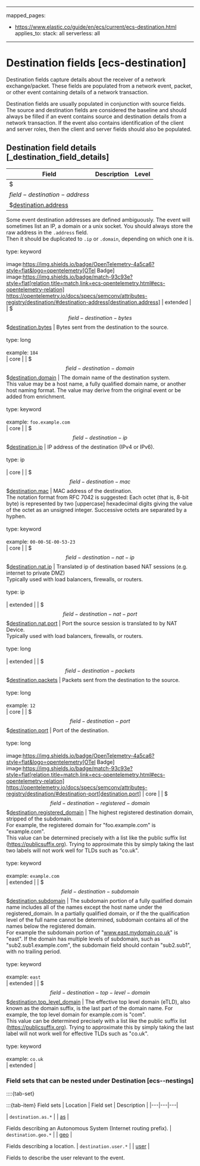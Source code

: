 <!-- This file is automatically generated. Don't edit it manually! -->
---
mapped_pages:
  - https://www.elastic.co/guide/en/ecs/current/ecs-destination.html
applies_to:
  stack: all
  serverless: all
---

# Destination fields [ecs-destination]

Destination fields capture details about the receiver of a network exchange/packet. These fields are populated from a network event, packet, or other event containing details of a network transaction.

Destination fields are usually populated in conjunction with source fields. The source and destination fields are considered the baseline and should always be filled if an event contains source and destination details from a network transaction. If the event also contains identification of the client and server roles, then the client and server fields should also be populated.

## Destination field details [_destination_field_details]

| Field | Description | Level |
| --- | --- | --- |
| $$$field-destination-address$$$[destination.address](#field-destination-address) |
Some event destination addresses are defined ambiguously. The event will sometimes list an IP, a domain or a unix socket.  You should always store the raw address in the `.address` field.<br>Then it should be duplicated to `.ip` or `.domain`, depending on which one it is.<br><br>type: keyword<br><br>
image:https://img.shields.io/badge/OpenTelemetry-4a5ca6?style=flat&logo=opentelemetry[OTel Badge] image:https://img.shields.io/badge/match-93c93e?style=flat[relation,title=match,link=ecs-opentelemetry.html#ecs-opentelemetry-relation] https://opentelemetry.io/docs/specs/semconv/attributes-registry/destination/#destination-address[destination.address] | extended |
| $$$field-destination-bytes$$$[destination.bytes](#field-destination-bytes) |
Bytes sent from the destination to the source.<br><br>type: long<br><br>
example: `184`<br> | core |
| $$$field-destination-domain$$$[destination.domain](#field-destination-domain) |
The domain name of the destination system.<br>This value may be a host name, a fully qualified domain name, or another host naming format. The value may derive from the original event or be added from enrichment.<br><br>type: keyword<br><br>
example: `foo.example.com`<br> | core |
| $$$field-destination-ip$$$[destination.ip](#field-destination-ip) |
IP address of the destination (IPv4 or IPv6).<br><br>type: ip<br><br>
 | core |
| $$$field-destination-mac$$$[destination.mac](#field-destination-mac) |
MAC address of the destination.<br>The notation format from RFC 7042 is suggested: Each octet (that is, 8-bit byte) is represented by two [uppercase] hexadecimal digits giving the value of the octet as an unsigned integer. Successive octets are separated by a hyphen.<br><br>type: keyword<br><br>
example: `00-00-5E-00-53-23`<br> | core |
| $$$field-destination-nat-ip$$$[destination.nat.ip](#field-destination-nat-ip) |
Translated ip of destination based NAT sessions (e.g. internet to private DMZ)<br>Typically used with load balancers, firewalls, or routers.<br><br>type: ip<br><br>
 | extended |
| $$$field-destination-nat-port$$$[destination.nat.port](#field-destination-nat-port) |
Port the source session is translated to by NAT Device.<br>Typically used with load balancers, firewalls, or routers.<br><br>type: long<br><br>
 | extended |
| $$$field-destination-packets$$$[destination.packets](#field-destination-packets) |
Packets sent from the destination to the source.<br><br>type: long<br><br>
example: `12`<br> | core |
| $$$field-destination-port$$$[destination.port](#field-destination-port) |
Port of the destination.<br><br>type: long<br><br>
image:https://img.shields.io/badge/OpenTelemetry-4a5ca6?style=flat&logo=opentelemetry[OTel Badge] image:https://img.shields.io/badge/match-93c93e?style=flat[relation,title=match,link=ecs-opentelemetry.html#ecs-opentelemetry-relation] https://opentelemetry.io/docs/specs/semconv/attributes-registry/destination/#destination-port[destination.port] | core |
| $$$field-destination-registered-domain$$$[destination.registered_domain](#field-destination-registered-domain) |
The highest registered destination domain, stripped of the subdomain.<br>For example, the registered domain for "foo.example.com" is "example.com".<br>This value can be determined precisely with a list like the public suffix list (https://publicsuffix.org). Trying to approximate this by simply taking the last two labels will not work well for TLDs such as "co.uk".<br><br>type: keyword<br><br>
example: `example.com`<br> | extended |
| $$$field-destination-subdomain$$$[destination.subdomain](#field-destination-subdomain) |
The subdomain portion of a fully qualified domain name includes all of the names except the host name under the registered_domain.  In a partially qualified domain, or if the the qualification level of the full name cannot be determined, subdomain contains all of the names below the registered domain.<br>For example the subdomain portion of "www.east.mydomain.co.uk" is "east". If the domain has multiple levels of subdomain, such as "sub2.sub1.example.com", the subdomain field should contain "sub2.sub1", with no trailing period.<br><br>type: keyword<br><br>
example: `east`<br> | extended |
| $$$field-destination-top-level-domain$$$[destination.top_level_domain](#field-destination-top-level-domain) |
The effective top level domain (eTLD), also known as the domain suffix, is the last part of the domain name. For example, the top level domain for example.com is "com".<br>This value can be determined precisely with a list like the public suffix list (https://publicsuffix.org). Trying to approximate this by simply taking the last label will not work well for effective TLDs such as "co.uk".<br><br>type: keyword<br><br>
example: `co.uk`<br> | extended |


### Field sets that can be nested under Destination [ecs--nestings]

::::{tab-set}

:::{tab-item} Field sets
| Location | Field set | Description |
|---|---|---|

| `destination.as.*` |
| [as](#ecs-as) |

Fields describing an Autonomous System (Internet routing prefix).
| `destination.geo.*` |
| [geo](#ecs-geo) |

Fields describing a location.
| `destination.user.*` |
| [user](#ecs-user) |

Fields to describe the user relevant to the event.

